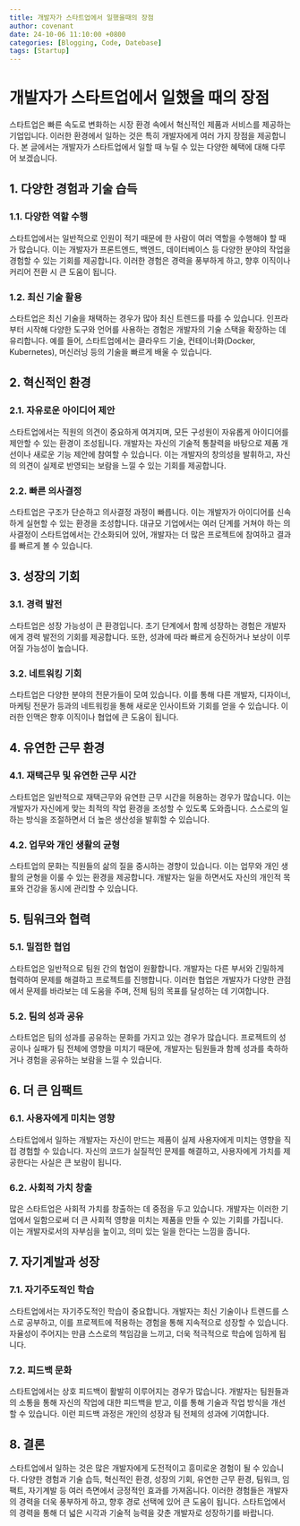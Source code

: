 ```yaml
---
title: 개발자가 스타트업에서 일했을때의 장점
author: covenant
date: 24-10-06 11:10:00 +0800
categories: [Blogging, Code, Datebase]
tags: [Startup]
---
```


# 개발자가 스타트업에서 일했을 때의 장점

스타트업은 빠른 속도로 변화하는 시장 환경 속에서 혁신적인 제품과 서비스를 제공하는 기업입니다. 이러한 환경에서 일하는 것은 특히 개발자에게 여러 가지 장점을 제공합니다. 본 글에서는 개발자가 스타트업에서 일할 때 누릴 수 있는 다양한 혜택에 대해 다루어 보겠습니다.

## 1. 다양한 경험과 기술 습득

### 1.1. 다양한 역할 수행

스타트업에서는 일반적으로 인원이 적기 때문에 한 사람이 여러 역할을 수행해야 할 때가 많습니다. 이는 개발자가 프론트엔드, 백엔드, 데이터베이스 등 다양한 분야의 작업을 경험할 수 있는 기회를 제공합니다. 이러한 경험은 경력을 풍부하게 하고, 향후 이직이나 커리어 전환 시 큰 도움이 됩니다.

### 1.2. 최신 기술 활용

스타트업은 최신 기술을 채택하는 경우가 많아 최신 트렌드를 따를 수 있습니다. 인프라부터 시작해 다양한 도구와 언어를 사용하는 경험은 개발자의 기술 스택을 확장하는 데 유리합니다. 예를 들어, 스타트업에서는 클라우드 기술, 컨테이너화(Docker, Kubernetes), 머신러닝 등의 기술을 빠르게 배울 수 있습니다.

## 2. 혁신적인 환경

### 2.1. 자유로운 아이디어 제안

스타트업에서는 직원의 의견이 중요하게 여겨지며, 모든 구성원이 자유롭게 아이디어를 제안할 수 있는 환경이 조성됩니다. 개발자는 자신의 기술적 통찰력을 바탕으로 제품 개선이나 새로운 기능 제안에 참여할 수 있습니다. 이는 개발자의 창의성을 발휘하고, 자신의 의견이 실제로 반영되는 보람을 느낄 수 있는 기회를 제공합니다.

### 2.2. 빠른 의사결정

스타트업은 구조가 단순하고 의사결정 과정이 빠릅니다. 이는 개발자가 아이디어를 신속하게 실현할 수 있는 환경을 조성합니다. 대규모 기업에서는 여러 단계를 거쳐야 하는 의사결정이 스타트업에서는 간소화되어 있어, 개발자는 더 많은 프로젝트에 참여하고 결과를 빠르게 볼 수 있습니다.

## 3. 성장의 기회

### 3.1. 경력 발전

스타트업은 성장 가능성이 큰 환경입니다. 초기 단계에서 함께 성장하는 경험은 개발자에게 경력 발전의 기회를 제공합니다. 또한, 성과에 따라 빠르게 승진하거나 보상이 이루어질 가능성이 높습니다.

### 3.2. 네트워킹 기회

스타트업은 다양한 분야의 전문가들이 모여 있습니다. 이를 통해 다른 개발자, 디자이너, 마케팅 전문가 등과의 네트워킹을 통해 새로운 인사이트와 기회를 얻을 수 있습니다. 이러한 인맥은 향후 이직이나 협업에 큰 도움이 됩니다.

## 4. 유연한 근무 환경

### 4.1. 재택근무 및 유연한 근무 시간

스타트업은 일반적으로 재택근무와 유연한 근무 시간을 허용하는 경우가 많습니다. 이는 개발자가 자신에게 맞는 최적의 작업 환경을 조성할 수 있도록 도와줍니다. 스스로의 일하는 방식을 조절하면서 더 높은 생산성을 발휘할 수 있습니다.

### 4.2. 업무와 개인 생활의 균형

스타트업의 문화는 직원들의 삶의 질을 중시하는 경향이 있습니다. 이는 업무와 개인 생활의 균형을 이룰 수 있는 환경을 제공합니다. 개발자는 일을 하면서도 자신의 개인적 목표와 건강을 동시에 관리할 수 있습니다.

## 5. 팀워크와 협력

### 5.1. 밀접한 협업

스타트업은 일반적으로 팀원 간의 협업이 원활합니다. 개발자는 다른 부서와 긴밀하게 협력하여 문제를 해결하고 프로젝트를 진행합니다. 이러한 협업은 개발자가 다양한 관점에서 문제를 바라보는 데 도움을 주며, 전체 팀의 목표를 달성하는 데 기여합니다.

### 5.2. 팀의 성과 공유

스타트업은 팀의 성과를 공유하는 문화를 가지고 있는 경우가 많습니다. 프로젝트의 성공이나 실패가 팀 전체에 영향을 미치기 때문에, 개발자는 팀원들과 함께 성과를 축하하거나 경험을 공유하는 보람을 느낄 수 있습니다.

## 6. 더 큰 임팩트

### 6.1. 사용자에게 미치는 영향

스타트업에서 일하는 개발자는 자신이 만드는 제품이 실제 사용자에게 미치는 영향을 직접 경험할 수 있습니다. 자신의 코드가 실질적인 문제를 해결하고, 사용자에게 가치를 제공한다는 사실은 큰 보람이 됩니다.

### 6.2. 사회적 가치 창출

많은 스타트업은 사회적 가치를 창출하는 데 중점을 두고 있습니다. 개발자는 이러한 기업에서 일함으로써 더 큰 사회적 영향을 미치는 제품을 만들 수 있는 기회를 가집니다. 이는 개발자로서의 자부심을 높이고, 의미 있는 일을 한다는 느낌을 줍니다.

## 7. 자기계발과 성장

### 7.1. 자기주도적인 학습

스타트업에서는 자기주도적인 학습이 중요합니다. 개발자는 최신 기술이나 트렌드를 스스로 공부하고, 이를 프로젝트에 적용하는 경험을 통해 지속적으로 성장할 수 있습니다. 자율성이 주어지는 만큼 스스로의 책임감을 느끼고, 더욱 적극적으로 학습에 임하게 됩니다.

### 7.2. 피드백 문화

스타트업에서는 상호 피드백이 활발히 이루어지는 경우가 많습니다. 개발자는 팀원들과의 소통을 통해 자신의 작업에 대한 피드백을 받고, 이를 통해 기술과 작업 방식을 개선할 수 있습니다. 이런 피드백 과정은 개인의 성장과 팀 전체의 성과에 기여합니다.

## 8. 결론

스타트업에서 일하는 것은 많은 개발자에게 도전적이고 흥미로운 경험이 될 수 있습니다. 다양한 경험과 기술 습득, 혁신적인 환경, 성장의 기회, 유연한 근무 환경, 팀워크, 임팩트, 자기계발 등 여러 측면에서 긍정적인 효과를 가져옵니다. 이러한 경험들은 개발자의 경력을 더욱 풍부하게 하고, 향후 경로 선택에 있어 큰 도움이 됩니다. 스타트업에서의 경력을 통해 더 넓은 시각과 기술적 능력을 갖춘 개발자로 성장하기를 바랍니다.
